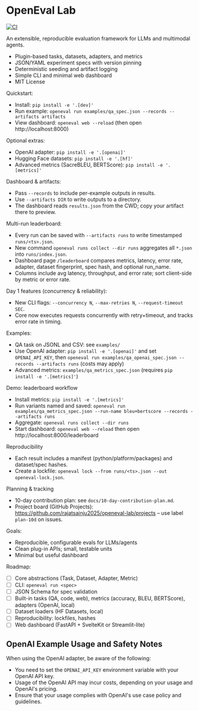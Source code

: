 # OpenEval Lab

[![CI](https://github.com/rajatsainju2025/openeval-lab/actions/workflows/ci.yml/badge.svg)](https://github.com/rajatsainju2025/openeval-lab/actions/workflows/ci.yml)

An extensible, reproducible evaluation framework for LLMs and multimodal agents.

- Plugin-based tasks, datasets, adapters, and metrics
- JSON/YAML experiment specs with version pinning
- Deterministic seeding and artifact logging
- Simple CLI and minimal web dashboard
- MIT License

Quickstart:
- Install: `pip install -e '.[dev]'`
- Run example: `openeval run examples/qa_spec.json --records --artifacts artifacts`
- View dashboard: `openeval web --reload` (then open http://localhost:8000)

Optional extras:
- OpenAI adapter: `pip install -e '.[openai]'`
- Hugging Face datasets: `pip install -e '.[hf]'`
- Advanced metrics (SacreBLEU, BERTScore): `pip install -e '.[metrics]'`

Dashboard & artifacts:
- Pass `--records` to include per-example outputs in results.
- Use `--artifacts DIR` to write outputs to a directory.
- The dashboard reads `results.json` from the CWD; copy your artifact there to preview.

Multi-run leaderboard:
- Every run can be saved with `--artifacts runs` to write timestamped `runs/<ts>.json`.
- New command `openeval runs collect --dir runs` aggregates all `*.json` into `runs/index.json`.
- Dashboard page `/leaderboard` compares metrics, latency, error rate, adapter, dataset fingerprint, spec hash, and optional run_name.
- Columns include avg latency, throughput, and error rate; sort client-side by metric or error rate.

Day 1 features (concurrency & reliability):
- New CLI flags: `--concurrency N`, `--max-retries N`, `--request-timeout SEC`.
- Core now executes requests concurrently with retry+timeout, and tracks error rate in timing.

Examples:
- QA task on JSONL and CSV: see `examples/`
- Use OpenAI adapter: `pip install -e '.[openai]'` and set `OPENAI_API_KEY`, then `openeval run examples/qa_openai_spec.json --records --artifacts runs` (costs may apply)
- Advanced metrics: `examples/qa_metrics_spec.json` (requires `pip install -e '.[metrics]'`)

Demo: leaderboard workflow
- Install metrics: `pip install -e '.[metrics]'`
- Run variants named and saved: `openeval run examples/qa_metrics_spec.json --run-name bleu+bertscore --records --artifacts runs`
- Aggregate: `openeval runs collect --dir runs`
- Start dashboard: `openeval web --reload` then open http://localhost:8000/leaderboard

Reproducibility
- Each result includes a manifest (python/platform/packages) and dataset/spec hashes.
- Create a lockfile: `openeval lock --from runs/<ts>.json --out openeval-lock.json`.

Planning & tracking
- 10-day contribution plan: see `docs/10-day-contribution-plan.md`.
- Project board (GitHub Projects): https://github.com/rajatsainju2025/openeval-lab/projects – use label `plan-10d` on issues.

Goals:
- Reproducible, configurable evals for LLMs/agents
- Clean plug-in APIs; small, testable units
- Minimal but useful dashboard

Roadmap:
- [ ] Core abstractions (Task, Dataset, Adapter, Metric)
- [ ] CLI: `openeval run <spec>`
- [ ] JSON Schema for spec validation
- [ ] Built-in tasks (QA, code, web), metrics (accuracy, BLEU, BERTScore), adapters (OpenAI, local)
- [ ] Dataset loaders (HF Datasets, local)
- [ ] Reproducibility: lockfiles, hashes
- [ ] Web dashboard (FastAPI + SvelteKit or Streamlit-lite)

## OpenAI Example Usage and Safety Notes

When using the OpenAI adapter, be aware of the following:

- You need to set the `OPENAI_API_KEY` environment variable with your OpenAI API key.
- Usage of the OpenAI API may incur costs, depending on your usage and OpenAI's pricing.
- Ensure that your usage complies with OpenAI's use case policy and guidelines.
